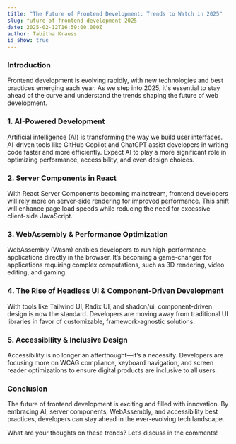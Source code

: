 ```yaml
---
title: "The Future of Frontend Development: Trends to Watch in 2025"
slug: future-of-frontend-development-2025
date: 2025-02-12T16:59:00.000Z
author: Tabitha Krauss
is_show: true
---
```


### Introduction

Frontend development is evolving rapidly, with new technologies and best practices emerging each year. As we step into 2025, it's essential to stay ahead of the curve and understand the trends shaping the future of web development.

### 1. **AI-Powered Development**

Artificial intelligence (AI) is transforming the way we build user interfaces. AI-driven tools like GitHub Copilot and ChatGPT assist developers in writing code faster and more efficiently. Expect AI to play a more significant role in optimizing performance, accessibility, and even design choices.

### 2. **Server Components in React**

With React Server Components becoming mainstream, frontend developers will rely more on server-side rendering for improved performance. This shift will enhance page load speeds while reducing the need for excessive client-side JavaScript.

### 3. **WebAssembly & Performance Optimization**

WebAssembly (Wasm) enables developers to run high-performance applications directly in the browser. It’s becoming a game-changer for applications requiring complex computations, such as 3D rendering, video editing, and gaming.

### 4. **The Rise of Headless UI & Component-Driven Development**

With tools like Tailwind UI, Radix UI, and shadcn/ui, component-driven design is now the standard. Developers are moving away from traditional UI libraries in favor of customizable, framework-agnostic solutions.

### 5. **Accessibility & Inclusive Design**

Accessibility is no longer an afterthought—it’s a necessity. Developers are focusing more on WCAG compliance, keyboard navigation, and screen reader optimizations to ensure digital products are inclusive to all users.

### Conclusion

The future of frontend development is exciting and filled with innovation. By embracing AI, server components, WebAssembly, and accessibility best practices, developers can stay ahead in the ever-evolving tech landscape.

What are your thoughts on these trends? Let’s discuss in the comments!
